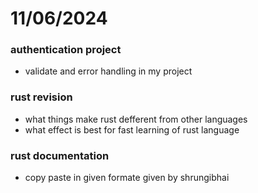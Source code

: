 # 11/06/2024

### authentication project
- validate and error handling in my project

### rust revision
- what things make rust defferent from other languages
- what effect is best for fast learning of rust language

### rust documentation
- copy paste in given formate given by shrungibhai